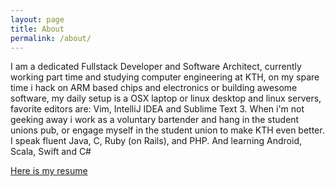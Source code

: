 ```yaml
---
layout: page
title: About
permalink: /about/
---
```


I am a dedicated Fullstack Developer and Software Architect, currently working part time and studying computer engineering at KTH, on my spare time i hack on ARM based chips and electronics or building awesome software, my daily setup is a OSX laptop or linux desktop and linux servers, favorite editors are: Vim, IntelliJ IDEA and Sublime Text 3. When i'm not geeking away i work as a voluntary bartender and hang in the student unions pub, or engage myself in the student union to make KTH even better. 
I speak fluent Java, C, Ruby (on Rails), and PHP. And learning Android, Scala, Swift and C#

[Here is my resume](/resume/resume.pdf)
